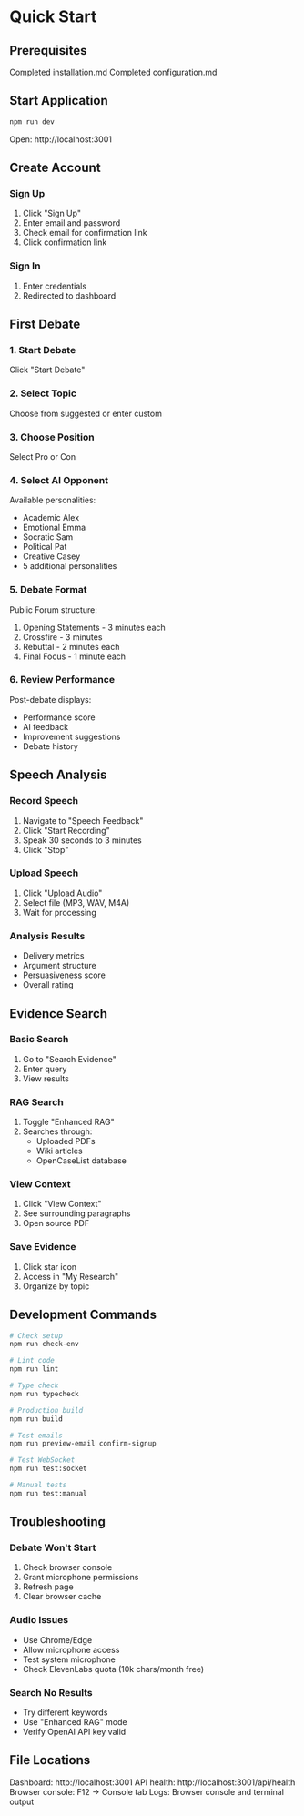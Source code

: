# Quick Start

## Prerequisites
Completed installation.md
Completed configuration.md

## Start Application
```bash
npm run dev
```
Open: http://localhost:3001

## Create Account

### Sign Up
1. Click "Sign Up"
2. Enter email and password
3. Check email for confirmation link
4. Click confirmation link

### Sign In
1. Enter credentials
2. Redirected to dashboard

## First Debate

### 1. Start Debate
Click "Start Debate"

### 2. Select Topic
Choose from suggested or enter custom

### 3. Choose Position
Select Pro or Con

### 4. Select AI Opponent
Available personalities:
- Academic Alex
- Emotional Emma
- Socratic Sam
- Political Pat
- Creative Casey
- 5 additional personalities

### 5. Debate Format
Public Forum structure:
1. Opening Statements - 3 minutes each
2. Crossfire - 3 minutes
3. Rebuttal - 2 minutes each
4. Final Focus - 1 minute each

### 6. Review Performance
Post-debate displays:
- Performance score
- AI feedback
- Improvement suggestions
- Debate history

## Speech Analysis

### Record Speech
1. Navigate to "Speech Feedback"
2. Click "Start Recording"
3. Speak 30 seconds to 3 minutes
4. Click "Stop"

### Upload Speech
1. Click "Upload Audio"
2. Select file (MP3, WAV, M4A)
3. Wait for processing

### Analysis Results
- Delivery metrics
- Argument structure
- Persuasiveness score
- Overall rating

## Evidence Search

### Basic Search
1. Go to "Search Evidence"
2. Enter query
3. View results

### RAG Search
1. Toggle "Enhanced RAG"
2. Searches through:
   - Uploaded PDFs
   - Wiki articles
   - OpenCaseList database

### View Context
1. Click "View Context"
2. See surrounding paragraphs
3. Open source PDF

### Save Evidence
1. Click star icon
2. Access in "My Research"
3. Organize by topic

## Development Commands
```bash
# Check setup
npm run check-env

# Lint code
npm run lint

# Type check
npm run typecheck

# Production build
npm run build

# Test emails
npm run preview-email confirm-signup

# Test WebSocket
npm run test:socket

# Manual tests
npm run test:manual
```

## Troubleshooting

### Debate Won't Start
1. Check browser console
2. Grant microphone permissions
3. Refresh page
4. Clear browser cache

### Audio Issues
- Use Chrome/Edge
- Allow microphone access
- Test system microphone
- Check ElevenLabs quota (10k chars/month free)

### Search No Results
- Try different keywords
- Use "Enhanced RAG" mode
- Verify OpenAI API key valid

## File Locations
Dashboard: http://localhost:3001
API health: http://localhost:3001/api/health
Browser console: F12 → Console tab
Logs: Browser console and terminal output